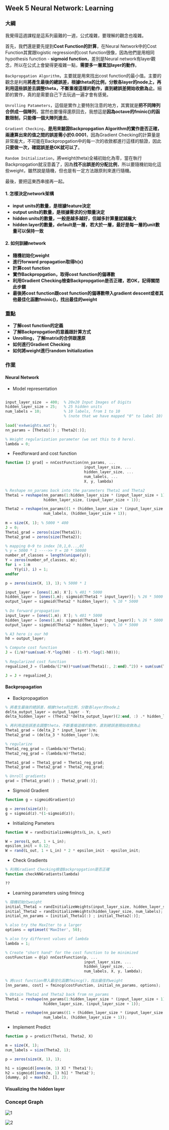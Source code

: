 ## Week 5 Neural Network: Learning
### 大綱
我覺得這週課程是這系列最難的一週，公式複雜，要理解的觀念也複雜。

首先，我們還是要先提到**Cost Function的計算**，在Neural Network中的Cost Function其實跟logistic regression的cost function很像，因為他們是用相同hypothesis function - **sigmoid function**，差別是Neural network有layer觀念，所以在公式上會變得更複雜一點，**需要多一層累加layer的動作**。

`Backpropgation Algorithm`，主要就是用來找出cost function的最小值。主要的觀念是利用**將產生最後的總誤差，根據theta的比例，分散各layer的node上，再利用這些誤差去調整theta，不斷重複這樣的動作，直到總誤差開始收斂為止**。細節的實作，真的是需要自己下去玩過一遍才會有感覺。

`Unrolling Patameters`，這個是實作上要特別注意的地方，其實就是**把不同陣列合併成一個陣列**，當然也要懂得還原回去，我想這是**因為octave的fminic()的函數限制，只能傳一個大陣列進去**。

`Gradient Checking`，**是用來驗證Backpropgation Algorithm的實作是否正確，兩邊算出來的值之間的誤差需小於0.0001**，因為Gradient Checking的計算量是非常龐大，不可能在Backpropgation中的每一次的收斂都進行這樣的驗證，因此**只要做一次，確認誤差是OK就可以了**。

`Random Initialization`，將weight(theta)全補初始化為零，當在執行Backpropgation就沒意義了，因為**找不出誤差的分配比例**，所以要隨機初始化這些weight，雖然說是隨機，但也是有一定方法跟原則來進行隨機。

最後，要把這東西串接再一起。

#### 1. 怎樣決定network架構
* **input units的數量，是根據feature決定**
* **output units的數量，是根據需求的分類量決定**
* **hidden units的數量，一般是越多越好，但越多計算量就越龐大**
* **hidden layer的數量，default是一層，若大於一層，最好是每一層的unit數量可以保持一致**

#### 2. 如何訓練network
* **隨機初始化weight**
* **進行forward propagation取得h(x)**
* **計算cost function**
* **實作Backpropgation，取得cost function的偏導數**
* **利用Gradient Checking檢查Backpropgation是否正確，若OK，記得關閉此步驟**
* **最後將cost function跟cost function的偏導數帶入gradient descent或者其他最佳化函數fminic()，找出最佳的weight**

### 重點

* **了解cost function的定義**
* **了解Backpropgation的意義跟計算方式**
* **Unrolling，了解matrix的合併跟還原**
* **如何進行Gradient Checking**
* **如何將weight進行random Initialization**

### 作業

#### Neural Network

* Model representation

```octave

input_layer_size  = 400;  % 20x20 Input Images of Digits
hidden_layer_size = 25;   % 25 hidden units
num_labels = 10;          % 10 labels, from 1 to 10   
                          % (note that we have mapped "0" to label 10)
                          
load('ex4weights.mat');
nn_params = [Theta1(:) ; Theta2(:)];

% Weight regularization parameter (we set this to 0 here).
lambda = 0;

```

* Feedforward and cost function

```octave
function [J grad] = nnCostFunction(nn_params, ...
                                   input_layer_size, ...
                                   hidden_layer_size, ...
                                   num_labels, ...
                                   X, y, lambda)

% Reshape nn_params back into the parameters Theta1 and Theta2
Theta1 = reshape(nn_params(1:hidden_layer_size * (input_layer_size + 1)), ...
                 hidden_layer_size, (input_layer_size + 1));

Theta2 = reshape(nn_params((1 + (hidden_layer_size * (input_layer_size + 1))):end), ...
                 num_labels, (hidden_layer_size + 1));
                 
m = size(X, 1); % 5000 * 400
J = 0;
Theta1_grad = zeros(size(Theta1));
Theta2_grad = zeros(size(Theta2));

% mapping 0~9 to index [0,1,0...,0]
% y = 5000 * 1 ---->> Y = 10 * 50000
number_of_classes = length(unique(y));
Y = zeros(number_of_classes, m);
for i = 1:m
    Y(y(i), i) = 1;
endfor

p = zeros(size(X, 1), 1); % 5000 * 1

input_layer = [ones(1,m); X']; % 401 * 5000
hidden_layer = [ones(1,m); sigmoid(Theta1 * input_layer)]; % 26 * 5000
output_layer = sigmoid(Theta2 * hidden_layer);  % 10 * 5000
                 
% Do forward propagation
input_layer = [ones(1,m); X']; % 401 * 5000
hidden_layer = [ones(1,m); sigmoid(Theta1 * input_layer)]; % 26 * 5000
output_layer = sigmoid(Theta2 * hidden_layer);  % 10 * 5000

% A3 here is our h0
h0 = output_layer;

% Compute cost function
J = (1/m)*sum(sum(-Y.*log(h0) - (1-Y).*log(1-h0)));
             
% Regularized cost function
regualized_J = (lambda/(2*m))*sum(sum(Theta1(:, 2:end).^2)) + sum(sum(Theta2(:, 2:end).^2));

J = J + regualized_J;

```


#### Backpropagation

* Backpropagation

```octave
% 將產生最後的總誤差，根據theta的比例，分散各layer的node上
delta_output_layer = output_layer - Y;
delta_hidden_layer = (Theta2'*delta_output_layer)(2:end, :) .* hidden_layer;

% 再利用這些誤差去調整theta，不斷重複這樣的動作，直到總誤差開始收斂為止
Theta1_grad = (delta_2 * input_layer')/m;
Theta2_grad = (delta_3 * hidden_layer')/m;

% regularize
Theta1_reg_grad = (lambda/m)*Theta1;
Theta2_reg_grad = (lambda/m)*Theta2;

Theta1_grad = Theta1_grad + Theta1_reg_grad;
Theta2_grad = Theta2_grad + Theta2_reg_grad;

% Unroll gradients
grad = [Theta1_grad(:) ; Theta2_grad(:)];

```

* Sigmoid Gradient

```octave
function g = sigmoidGradient(z)

g = zeros(size(z));
g = sigmoid(z).*(1-sigmoid(z));

```


* Initializing Pameters

```octave
function W = randInitializeWeights(L_in, L_out)

W = zeros(L_out, 1 + L_in);
epsilon_init = 0.12;
W = rand(L_out, 1 + L_in) * 2 * epsilon_init - epsilon_init;
```

* Check Gradients

```octave
% 利用Gradient Checking檢查Backpropgation是否正確
function checkNNGradients(lambda)

??

```

* Learning parameters using fmincg

```octave
% 隨機初始化weight
initial_Theta1 = randInitializeWeights(input_layer_size, hidden_layer_size);
initial_Theta2 = randInitializeWeights(hidden_layer_size, num_labels);
initial_nn_params = [initial_Theta1(:) ; initial_Theta2(:)];

% also try the MaxIter to a larger
options = optimset('MaxIter', 50);

% also try different values of lambda
lambda = 1;

% Create "short hand" for the cost function to be minimized
costFunction = @(p) nnCostFunction(p, ...
                                   input_layer_size, ...
                                   hidden_layer_size, ...
                                   num_labels, X, y, lambda);
                                   
% 將cost function帶入最佳化函數fmincg()，找出最佳的weight
[nn_params, cost] = fmincg(costFunction, initial_nn_params, options);

% Obtain Theta1 and Theta2 back from nn_params
Theta1 = reshape(nn_params(1:hidden_layer_size * (input_layer_size + 1)), ...
                 hidden_layer_size, (input_layer_size + 1));

Theta2 = reshape(nn_params((1 + (hidden_layer_size * (input_layer_size + 1))):end), ...
                 num_labels, (hidden_layer_size + 1));

```

* Implement Predict

```octave
function p = predict(Theta1, Theta2, X)

m = size(X, 1);
num_labels = size(Theta2, 1);

p = zeros(size(X, 1), 1);

h1 = sigmoid([ones(m, 1) X] * Theta1');
h2 = sigmoid([ones(m, 1) h1] * Theta2');
[dummy, p] = max(h2, [], 2);

```

#### Visualizing the hidden layer

  
### Concept Graph

![1](https://github.com/htaiwan/note-andrew-machine-learning/blob/master/Concept%20Graph/Week5/1.png)

![2](https://github.com/htaiwan/note-andrew-machine-learning/blob/master/Concept%20Graph/Week5/2.png)